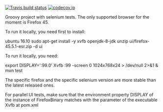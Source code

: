 [![Travis build status](https://travis-ci.org/nicosmaris/example-groovy.png?branch=master)](https://travis-ci.org/nicosmaris/example-groovy) [![codecov.io](http://codecov.io/github/nicosmaris/example-groovy/coverage.svg?branch=master)](https://codecov.io/gh/nicosmaris/example-groovy/branch/master) 

Groovy project with selenium tests. The only supported browser for the moment is Firefox 45.


To run it locally, you need first to install:

ubuntu 16.10
sudo apt-get install -y xvfb openjdk-8-jdk
unzip ui/firefox-45.5.1-esr.zip -d ui

To run it locally, you need:

export DISPLAY=':99.0'
Xvfb :99 -screen 0 1024x768x24 > /dev/null 2>&1 &
mvn test
  

The specific firefox and the specific selenium version are more stable than the latest released ones.

For parallel UI tests, make sure that the environment property DISPLAY of the instance of FirefoxBinary matches with the parameter of the executable Xvfb at pom.xml
